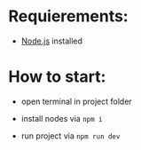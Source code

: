 # Requierements:

- [Node.js](https://nodejs.org/) installed

# How to start:

- open terminal in project folder

- install nodes via `npm i`

- run project via `npm run dev`
